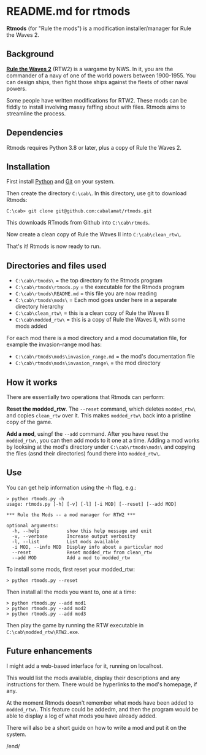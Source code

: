 # README.md for rtmods

**Rtmods** (for "Rule the mods") is a modification installer/manager for 
Rule the Waves 2.

## Background

[**Rule the Waves 2**](https://nwswargamingstore.net/shop/ols/products/nws-rule-the-waves-ii)
(RTW2) is a wargame by NWS. In it, you are the commander of a navy of one of the world 
powers between 1900-1955. You can design ships, then fight those ships against the fleets
of other naval powers.

Some people have written modifications for RTW2. These mods can be fiddly to 
install involving massy faffing about with files. Rtmods aims to streamline the 
process.

## Dependencies

Rtmods requires Python 3.8 or later, plus a copy of Rule the Waves 2.

## Installation

First install [Python](https://www.python.org/) 
and [Git](https://git-scm.com/) on your system.

Then create the directory `C:\cab\`. In this directory, use git to download Rtmods:

```
C:\cab> git clone git@github.com:cabalamat/rtmods.git
```

This downloads RTmods from Github into `C:\cab\rtmods`.

Now create a clean copy of Rule the Waves II into `C:\cab\clean_rtw\`.

That's it! Rtmods is now ready to run. 

## Directories and files used

* `C:\cab\rtmods\` = the top directory fo the Rtmods program
* `C:\cab\rtmods\rtmods.py` = the executable for the Rtmods program
* `C:\cab\rtmods\README.md` = this file you are now reading
* `C:\cab\rtmods\mods\` = Each mod goes under here in a separate directory hierarchy
* `C:\cab\clean_rtw\` = this is a clean copy of Rule the Waves II
* `C:\cab\modded_rtw\` = this is a copy of Rule the Waves II, with some mods added

For each mod there is a mod directory and a mod documatation file, for 
example the invasion-range mod has:

* `C:\cab\rtmods\mods\invasion_range.md` = the mod's documentation file
* `C:\cab\rtmods\mods\invasion_range\` = the mod directory

## How it works

There are essentially two operations that Rtmods can perform:

**Reset the modded_rtw**. The `--reset` command, which deletes `modded_rtw\` 
and copies `clean_rtw` over it. This makes `modded_rtw\` back into a pristine 
copy of the game.

**Add a mod**, usingf the `--add` command. After you have reset the `modded_rtw\`, 
you can then add mods to it one at a time. Adding a mod works by looksing at the 
mod's directory under `C:\cab\rtmods\mods\` and copying the files (asnd their 
directories) found there into `modded_rtw\`.

## Use

You can get help information using the -h flag, e.g.:

```
> python rtmods.py -h
usage: rtmods.py [-h] [-v] [-l] [-i MOD] [--reset] [--add MOD]

*** Rule the Mods -- a mod manager for RTW2 ***

optional arguments:
  -h, --help          show this help message and exit
  -v, --verbose       Increase output verbosity
  -l, --list          List mods available
  -i MOD, --info MOD  Display info about a particular mod
  --reset             Reset modded_rtw from clean_rtw
  --add MOD           Add a mod to modded_rtw
```

To install some mods, first reset your modded_rtw:

    > python rtmods.py --reset
    
Then install all the mods you want to, one at a time:

    > python rtmods.py --add mod1
    > python rtmods.py --add mod2
    > python rtmods.py --add mod3
    
Then play the game by running the RTW executable in `C:\cab\modded_rtw\RTW2.exe`.

## Future enhancements

I might add a web-based interface for it, running on localhost.

This would list the mods available, display their descriptions and any instructions
for them. There would be hyperlinks to the mod's homepage, if any.

At the moment Rtmods doesn't remember what mods have been added to `modded_rtw\`.
This feature could be addedm, and then the program would be able to
display a log of what mods you have already added.

There will also be a short guide on how to write a mod and put it on the system.


/end/
